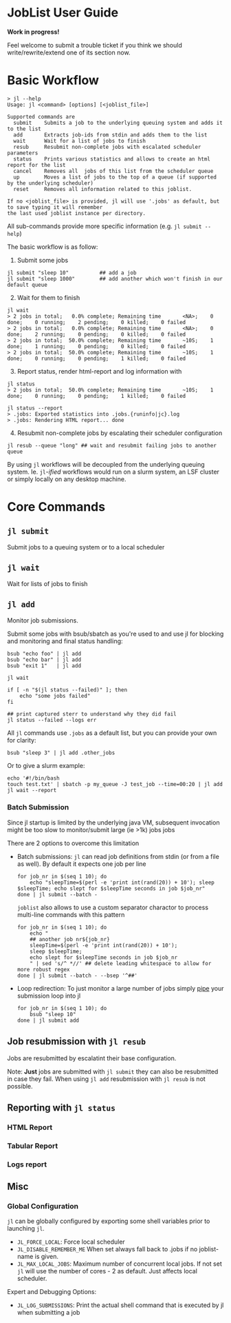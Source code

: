 JobList User Guide
==============

__Work in progress!__

Feel welcome to submit a trouble ticket if you think we should write/rewrite/extend one of its section now.

Basic Workflow
=============

```
> jl --help
Usage: jl <command> [options] [<joblist_file>]

Supported commands are
  submit    Submits a job to the underlying queuing system and adds it to the list
  add       Extracts job-ids from stdin and adds them to the list
  wait      Wait for a list of jobs to finish
  resub     Resubmit non-complete jobs with escalated scheduler parameters
  status    Prints various statistics and allows to create an html report for the list
  cancel    Removes all  jobs of this list from the scheduler queue
  up        Moves a list of jobs to the top of a queue (if supported by the underlying scheduler)
  reset     Removes all information related to this joblist.

If no <joblist_file> is provided, jl will use '.jobs' as default, but to save typing it will remember
the last used joblist instance per directory.
```
All sub-commands provide more specific information (e.g.  `jl submit --help`)

The basic workflow is as follow:

1) Submit some jobs

```
jl submit "sleep 10"          ## add a job
jl submit "sleep 1000"        ## add another which won't finish in our default queue
```

2) Wait for them to finish
```
jl wait
> 2 jobs in total;   0.0% complete; Remaining time       <NA>;    0 done;    0 running;    2 pending;    0 killed;    0 failed
> 2 jobs in total;   0.0% complete; Remaining time       <NA>;    0 done;    2 running;    0 pending;    0 killed;    0 failed
> 2 jobs in total;  50.0% complete; Remaining time       ~10S;    1 done;    1 running;    0 pending;    0 killed;    0 failed
> 2 jobs in total;  50.0% complete; Remaining time       ~10S;    1 done;    0 running;    0 pending;    1 killed;    0 failed
```

3) Report status, render html-report and log information with
```
jl status
> 2 jobs in total;  50.0% complete; Remaining time       ~10S;    1 done;    0 running;    0 pending;    1 killed;    0 failed

jl status --report
> .jobs: Exported statistics into .jobs.{runinfo|jc}.log
> .jobs: Rendering HTML report... done
```

4) Resubmit non-complete jobs by escalating their scheduler configuration
```
jl resub --queue "long" ## wait and resubmit failing jobs to another queue
```

By using `jl` workflows will be decoupled from the underlying queuing system.
Ie. `jl`-_ified_ workflows would run on a slurm system, an LSF cluster or simply locally on any desktop machine.


Core Commands
=============

`jl submit`
-----------

Submit jobs to a queuing system or to a local scheduler


`jl wait`
-----------

Wait for lists of jobs to finish


`jl add`
-----------

Monitor job submissions.


Submit some jobs with bsub/sbatch as you're used to and use jl for blocking and monitoring and final status handling:
```
bsub "echo foo" | jl add
bsub "echo bar" | jl add
bsub "exit 1"   | jl add

jl wait

if [ -n "$(jl status --failed)" ]; then
    echo "some jobs failed"
fi

## print captured sterr to understand why they did fail
jl status --failed --logs err
```

All `jl` commands use `.jobs` as a default list, but you can provide your own for clarity:
```
bsub "sleep 3" | jl add .other_jobs
```

Or to give a slurm example:
```
echo '#!/bin/bash
touch test.txt' | sbatch -p my_queue -J test_job --time=00:20 | jl add
jl wait --report
```


### Batch Submission

Since jl startup is limited by the underlying java VM, subsequent invocation might be too slow to monitor/submit large (ie >1k) jobs jobs

There are 2 options to overcome this limitation

* Batch submissions: `jl` can read job definitions from stdin (or from a file as well). By default it expects one job per line

	```
	for job_nr in $(seq 1 10); do
	    echo "sleepTime=$(perl -e 'print int(rand(20)) + 10'); sleep $sleepTime; echo slept for $sleepTime seconds in job $job_nr"
	done | jl submit --batch -
	```
	`joblist` also allows to use a custom separator charactor to process multi-line commands with this pattern

    ```
    for job_nr in $(seq 1 10); do
        echo "
        ## another job nr${job_nr}
        sleepTime=$(perl -e 'print int(rand(20)) + 10');
        sleep $sleepTime;
        echo slept for $sleepTime seconds in job $job_nr
        " | sed 's/^ *//' ## delete leading whitespace to allow for more robust regex
	done | jl submit --batch - --bsep '^##'
    ```

* Loop redirection: To just monitor a large number of jobs simply [pipe](http://stackoverflow.com/questions/18612603/redirecting-output-of-bash-for-loop) your submission loop into jl

	```
	for job_nr in $(seq 1 10); do
	    bsub "sleep 10"
	done | jl submit add
	```

Job resubmission with `jl resub`
-----------

Jobs are resubmitted by escalatint their base configuration.

Note: **Just** jobs are submitted with `jl submit` they can also be resubmitted in case they fail. When using `jl add` resubmission with `jl resub` is not possible.

Reporting with `jl status`
-----------

### HTML Report

### Tabular Report

### Logs report


Misc
-----------

### Global Configuration

`jl` can be globally configured by exporting some shell variables prior to launching `jl`.

* `JL_FORCE_LOCAL`: Force local scheduler
* `JL_DISABLE_REMEMBER_ME` When set always fall back to .jobs if no joblist-name is given.
* `JL_MAX_LOCAL_JOBS`:  Maximum number of concurrent local jobs. If not set `jl` will use the number of cores - 2 as default.
   Just affects local scheduler.

Expert and Debugging Options:

* `JL_LOG_SUBMISSIONS`: Print the actual shell command that is executed by jl when submitting a job


